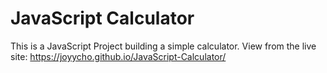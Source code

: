 # JavaScript Calculator

This is a JavaScript Project building a simple calculator.
View from the live site: https://joyycho.github.io/JavaScript-Calculator/
